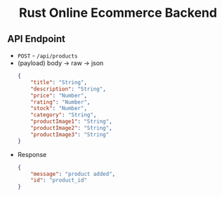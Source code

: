 <h1 align="center">
    Rust Online Ecommerce Backend
</h1>

## API Endpoint

-   `POST` - `/api/products`
-   (payload) body -> raw -> json
    ```json
    {
        "title": "String",
        "description": "String",
        "price": "Number",
        "rating": "Number",
        "stock": "Number",
        "category": "String",
        "productImage1": "String",
        "productImage2": "String",
        "productImage3": "String"
    }
    ```
-   Response
    ```json
    {
        "message": "product added", 
        "id": "product_id" 
    }
    ```
